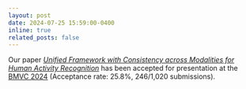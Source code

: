 ```yaml
---
layout: post
date: 2024-07-25 15:59:00-0400
inline: true
related_posts: false
---
```


Our paper <a href="https://arxiv.org/abs/2409.02385v1" target="_blank"><em>Unified Framework with Consistency across Modalities for Human Activity Recognition</em></a> has been accepted for presentation at the <a href="https://bmvc2024.org/" target="_blank">BMVC 2024</a> (Acceptance rate: 25.8%, 246/1,020 submissions).
